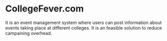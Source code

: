 # CollegeFever.com
It is an event management system where users can post information about events taking place at different colleges. It is an feasible solution to reduce campaining overhead.
